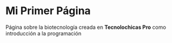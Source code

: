 # Mi Primer Página
Página sobre la biotecnología creada en **Tecnolochicas Pro** como introducción a la programación
